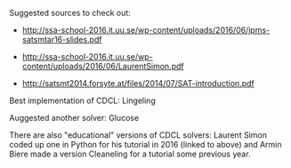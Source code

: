 Suggested sources to check out:

- http://ssa-school-2016.it.uu.se/wp-content/uploads/2016/06/jpms-satsmtar16-slides.pdf

- http://ssa-school-2016.it.uu.se/wp-content/uploads/2016/06/LaurentSimon.pdf

- http://satsmt2014.forsyte.at/files/2014/07/SAT-introduction.pdf

Best implementation of CDCL: Lingeling 

Auggested another solver: Glucose

There are also "educational" versions of CDCL solvers: Laurent Simon coded up
one in Python for his tutorial in 2016 (linked to above) and Armin
Biere made a version Cleaneling for a tutorial some previous year.



